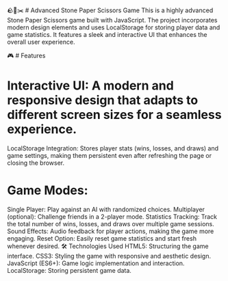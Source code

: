 🪨📝✂️ # Advanced Stone Paper Scissors Game
This is a highly advanced Stone Paper Scissors game built with JavaScript. The project incorporates modern design elements and uses LocalStorage for storing player data and game statistics. It features a sleek and interactive UI that enhances the overall user experience.

🎮 # Features
# Interactive UI: A modern and responsive design that adapts to different screen sizes for a seamless experience.
LocalStorage Integration: Stores player stats (wins, losses, and draws) and game settings, making them persistent even after refreshing the page or closing the browser.


# Game Modes:
Single Player: Play against an AI with randomized choices.
Multiplayer (optional): Challenge friends in a 2-player mode.
Statistics Tracking: Track the total number of wins, losses, and draws over multiple game sessions.
Sound Effects: Audio feedback for player actions, making the game more engaging.
Reset Option: Easily reset game statistics and start fresh whenever desired.
🛠️ Technologies Used
HTML5: Structuring the game interface.
CSS3: Styling the game with responsive and aesthetic design.
JavaScript (ES6+): Game logic implementation and interaction.
LocalStorage: Storing persistent game data.
